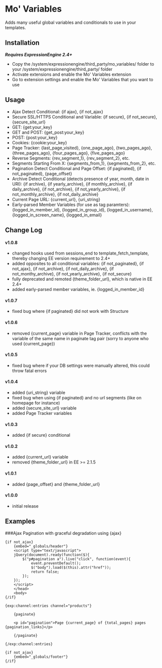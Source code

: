 # Mo' Variables #

Adds many useful global variables and conditionals to use in your templates.

## Installation

***Requires ExpressionEngine 2.4+***

* Copy the /system/expressionengine/third_party/mo_variables/ folder to your /system/expressionengine/third_party/ folder
* Activate extensions and enable the Mo' Variables extension
* Go to extension settings and enable the Mo' Variables that you want to use

## Usage

* Ajax Detect Conditional: {if ajax}, {if not_ajax}
* Secure SSL/HTTPS Conditional and Variable: {if secure}, {if not_secure}, {secure_site_url}
* GET: {get:your_key}
* GET and POST: {get_post:your_key}
* POST: {post:your_key}
* Cookies: {cookie:your_key}
* Page Tracker: {last_page_visited}, {one_page_ago}, {two_pages_ago}, {three_pages_ago}, {four_pages_ago}, {five_pages_ago}
* Reverse Segments: {rev_segment_1}, {rev_segment_2}, etc.
* Segments Starting From X: {segments_from_1}, {segments_from_2}, etc.
* Pagination Detect Conditional and Page Offset: {if paginated}, {if not_paginated}, {page_offset}
* Archive Detect Conditional (detects presence of year, month, date in URI): {if archive}, {if yearly_archive}, {if monthly_archive}, {if daily_archive}, {if not_archive}, {if not_yearly_archive}, {if not_monthly_archive}, {if not_daily_archive}
* Current Page URL: {current_url}, {uri_string}
* Early-parsed Member Variables (for use as tag paramters): {logged_in_member_id}, {logged_in_group_id}, {logged_in_username}, {logged_in_screen_name}, {logged_in_email}

## Change Log

#### v1.0.8

-   changed hooks used from sessions_end to template_fetch_template, thereby changing EE version requirement to 2.4+
-   added opposites to all conditional variables: {if not_paginated}, {if not_ajax}, {if not_archive}, {if not_daily_archive}, {if not_monthy_archive}, {if not_yearly_archive}, {if not_secure}
-   fully deprecated and remoted {theme_folder_url}, which is native in EE 2.4+
-   added early-parsed member variables, ie. {logged_in_member_id}

#### v1.0.7

-   fixed bug where {if paginated} did not work with Structure

#### v1.0.6

-   removed {current_page} variable in Page Tracker, conflicts with the variable of the same name in paginate tag pair (sorry to anyone who used {current_page})

#### v1.0.5

-   fixed bug where if your DB settings were manually altered, this could throw fatal errors

#### v1.0.4

-   added {uri_string} variable
-   fixed bug when using {if paginated} and no url segments (like on homepage for instance)
-   added {secure_site_url} variable
-   added Page Tracker variables

#### v1.0.3

-   added {if secure} conditional

#### v1.0.2

-   added {current_url} variable
-   removed {theme_folder_url} in EE >= 2.1.5

#### v1.0.1

-   added {page_offset} and {theme_folder_url}

#### v1.0.0

-   initial release

## Examples

###Ajax Pagination with graceful degradation using {ajax}

	{if not_ajax}
		{embed="_globals/header"}
		<script type="text/javascript">
		jQuery(document).ready(function($){
			$("p#pagination a").live("click", function(event){
				event.preventDefault();
				$("body").load($(this).attr("href"));
				return false;
			});
		});
		</script>
		</head>
		<body>
	{/if}
	
	{exp:channel:entries channel="products"}
	
		{paginate}
		
		<p id="pagination">Page {current_page} of {total_pages} pages {pagination_links}</p>
		
		{/paginate}
	
	{/exp:channel:entries}
	
	{if not_ajax}
		{embed="_globals/footer"}
	{/if}